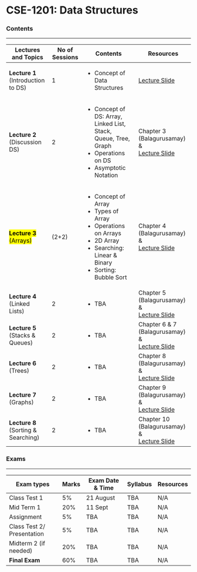 # CSE-1201: Data Structures  
### Contents

---

| Lectures and Topics | No of Sessions | Contents | Resources |
|---------------------|----------------|----------|-----------|
| <b>Lecture 1 </b><br> (Introduction to DS)  | 1 |<ul> <li> Concept of Data Structures </li> </ul>   | [Lecture Slide](https://github.com/samsuddoha/ds/blob/main/Lecture/DS%20Lecture%201.pdf)   |
| <b>Lecture 2 </b><br> (Discussion DS)  | 2 |<ul> <li> Concept of DS: Array, Linked List, Stack, Queue, Tree, Graph</li> <li>Operations on DS</li> <li>Asymptotic Notation</li></ul>   | Chapter 3 (Balagurusamay) & <br> [Lecture Slide](https://github.com/samsuddoha/ds/blob/main/Lecture/DS%20Lecture%202.pdf)   |
| <mark><b>Lecture 3 </b><br> (Arrays) </mark> | (2+2) |<ul> <li> Concept of Array</li> <li>Types of Array</li> <li>Operations on Arrays</li> <li>2D Array</li> <li>Searching: Linear & Binary</li><li>Sorting: Bubble Sort</li></ul>   | Chapter 4 (Balagurusamay) & <br> [Lecture Slide](https://github.com/samsuddoha/ds/blob/main/Lecture/DS%20Lecture%203.pdf)   |
| <b>Lecture 4 </b><br> (Linked Lists)  | 2 |<ul> <li> TBA</li></ul>   | Chapter 5 (Balagurusamay) & <br> [Lecture Slide]() |
| <b>Lecture 5 </b><br> (Stacks & Queues)  | 2 |<ul> <li> TBA</li></ul>  | Chapter 6 & 7 (Balagurusamay) & <br> [Lecture Slide]() |
| <b>Lecture 6 </b><br> (Trees)  | 2 |<ul> <li> TBA</li></ul>  | Chapter 8 (Balagurusamay) & <br> [Lecture Slide]() |
| <b>Lecture 7 </b><br> (Graphs)  | 2 |<ul> <li> TBA</li></ul>  | Chapter 9 (Balagurusamay) & <br> [Lecture Slide]() |
| <b>Lecture 8 </b><br> (Sorting & Searching)  | 2 |<ul> <li> TBA</li></ul>  | Chapter 10 (Balagurusamay) & <br> [Lecture Slide]() |

### Exams

---

|Exam types| Marks| Exam Date & Time | Syllabus | Resources|
|-----------|-------|-----------------|------------|---------|
|Class Test 1| 5%| 21 August | TBA | N/A|
|Mid Term 1| 20%| 11 Sept | TBA | N/A|
|Assignment| 5% |  TBA | TBA | N/A|
|Class Test 2/ <br> Presentation| 5% |  TBA | TBA | N/A|
|Midterm 2 (if needed)| 20% |  TBA | TBA | N/A|
|**Final Exam**| 60% |  TBA | TBA | N/A|


